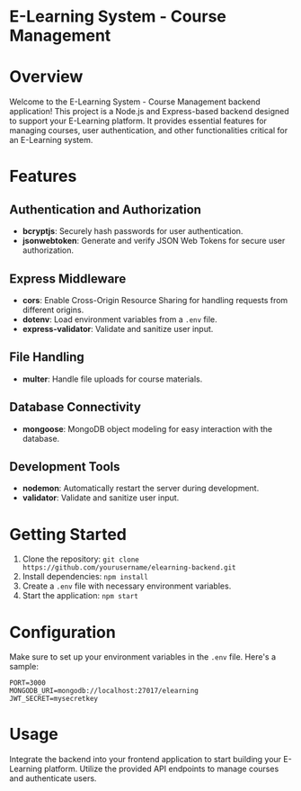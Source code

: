 
# E-Learning System - Course Management


# Overview

Welcome to the E-Learning System - Course Management backend application! This project is a Node.js and Express-based backend designed to support your E-Learning platform. It provides essential features for managing courses, user authentication, and other functionalities critical for an E-Learning system.

# Features

## Authentication and Authorization

- **bcryptjs**: Securely hash passwords for user authentication.
- **jsonwebtoken**: Generate and verify JSON Web Tokens for secure user authorization.

## Express Middleware

- **cors**: Enable Cross-Origin Resource Sharing for handling requests from different origins.
- **dotenv**: Load environment variables from a `.env` file.
- **express-validator**: Validate and sanitize user input.

## File Handling

- **multer**: Handle file uploads for course materials.

## Database Connectivity

- **mongoose**: MongoDB object modeling for easy interaction with the database.

## Development Tools

- **nodemon**: Automatically restart the server during development.
- **validator**: Validate and sanitize user input.

# Getting Started

1. Clone the repository: `git clone https://github.com/yourusername/elearning-backend.git`
2. Install dependencies: `npm install`
3. Create a `.env` file with necessary environment variables.
4. Start the application: `npm start`

# Configuration

Make sure to set up your environment variables in the `.env` file. Here's a sample:

```env
PORT=3000
MONGODB_URI=mongodb://localhost:27017/elearning
JWT_SECRET=mysecretkey
```
# Usage
Integrate the backend into your frontend application to start building your E-Learning platform. Utilize the provided API endpoints to manage courses and authenticate users.
